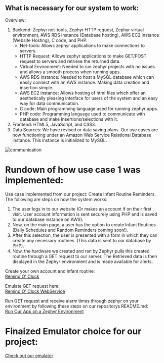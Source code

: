 ## What is necessary for our system to work:

Overview:  
1. Backend: Zephyr net-tools, Zephyr HTTP request, Zephyr virtual environment, AWS RDS instance (Database hosting), AWS EC2 instance (Website Hosting), C code, and PHP. 
    - Net-tools: Allows zephyr applications to make connections to servers.
    - HTTP Request: Allows zephyr applications to make GET/POST request to servers and retrieve the returned data.
    - Virtual Environment: Needed to run zephyr projects with no issues and allows a smooth process when running apps.
    - AWS RDS instance: Needed to host a MySQL database which can easily connect with an AWS instance. Making data creation and insertion simple.
    - AWS EC2 instance: Allows hosting of html files which offer an aesthetically pleasing interface for users of the system and an easy way for data communication.
    - C code: Main programming language used for running zephyr apps.
    - PHP code: Programming language used to communicate with database and make insertions/selections with it.
2. Frontend: HTML5, JavaScript, and CSS3.  
3. Data Sources: We have revised or data saving plans. Our use cases are now functioning under an Amazon Web Service Relational Database instance. This instance is initialized to MySQL.  

![communication](https://github.com/segFaultCity/ZephyrGroup3/blob/master/images/dataCommunication.png)

# Rundown of how use case 1 was implemented:

Use case implemented from our project: Create Infant Routine Reminders.  
The following are steps on how the system works:

1. The user logs in to our website (Or makes an account if on their first visit. User account information is sent securely using PHP and is saved to our database instance on AWS).
2. Now, on the main page, a user has the option to create Infant Routines (Daily Schedules and Random Reminders coming soon!).
3. After this selection, the user is presented with a form in which they can create any necessary routines. (This data is sent to our database by PHP).
4. Now, the hardware we created and ran by Zephyr pulls this created routine through a GET request to our server. The Retrieved data is then displayed in the Zephyr environment and is made available for alerts.  

Create your own account and infant routine:    
[Remind O' Clock](http://ec2-34-201-220-43.compute-1.amazonaws.com/remindOclock/)  

Emulate GET request here:  
[Remind O' Clock WebService](http://ec2-34-201-220-43.compute-1.amazonaws.com/remindOclock/webService.php?)  

Run GET request and receive alarm times through zephyr on your environment by following these steps on our repositorys README.md:  
[Run Our App on a Zephyr Environment](https://github.com/segFaultCity/ZephyrGroup3/blob/master/README.md)

# Finaized Emulator choice for our project:
[Check out our emulator](https://github.com/segFaultCity/ZephyrGroup3/blob/master/markdownFiles/qemu.md)
